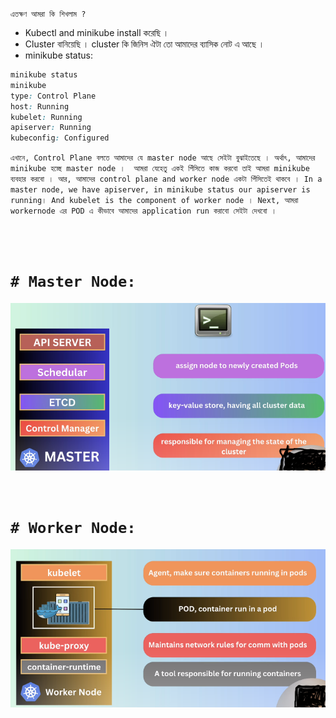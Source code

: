 

`এতক্ষণ আমরা কি শিখলাম ? `

- Kubectl and minikube install করেছি । 
- Cluster বানিয়েছি । cluster কি জিনিস ঐটা তো আমাদের ব্যাসিক নোট এ আছে । 
- minikube status:

```css
minikube status
minikube
type: Control Plane
host: Running
kubelet: Running
apiserver: Running
kubeconfig: Configured
```
`এখানে, Control Plane বলতে আমাদের যে master node আছে সেইটা বুঝাইতেছে । অর্থাৎ, আমাদের minikube হচ্ছে master node ।  আমরা যেহেতু একই পিঁসিতে কাজ করবো তাই আমরা minikube ব্যবহার করবো । আর, আমাদের control plane and worker node একটা পিঁসিতেই থাকবে । In a master node, we have apiserver, in minikube status our apiserver is running। And kubelet is the component of worker node । Next, আমরা workernode এর POD এ কীভাবে আমাদের application run করাবো সেইটা দেখবো ।  `

<br>
<br>

# `# Master Node: `

![master_node](img/img01.png)

<br>

# `# Worker Node: `

![master_node](img/img02.png)

<br>
